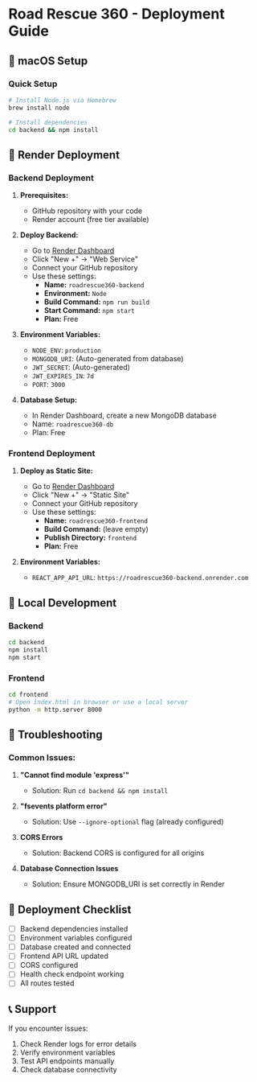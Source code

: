 # Road Rescue 360 - Deployment Guide

## 🍎 macOS Setup

### Quick Setup
```bash
# Install Node.js via Homebrew
brew install node

# Install dependencies
cd backend && npm install
```

## 🚀 Render Deployment

### Backend Deployment

1. **Prerequisites:**
   - GitHub repository with your code
   - Render account (free tier available)

2. **Deploy Backend:**
   - Go to [Render Dashboard](https://dashboard.render.com)
   - Click "New +" → "Web Service"
   - Connect your GitHub repository
   - Use these settings:
     - **Name:** `roadrescue360-backend`
     - **Environment:** `Node`
     - **Build Command:** `npm run build`
     - **Start Command:** `npm start`
     - **Plan:** Free

3. **Environment Variables:**
   - `NODE_ENV`: `production`
   - `MONGODB_URI`: (Auto-generated from database)
   - `JWT_SECRET`: (Auto-generated)
   - `JWT_EXPIRES_IN`: `7d`
   - `PORT`: `3000`

4. **Database Setup:**
   - In Render Dashboard, create a new MongoDB database
   - Name: `roadrescue360-db`
   - Plan: Free

### Frontend Deployment

1. **Deploy as Static Site:**
   - Go to [Render Dashboard](https://dashboard.render.com)
   - Click "New +" → "Static Site"
   - Connect your GitHub repository
   - Use these settings:
     - **Name:** `roadrescue360-frontend`
     - **Build Command:** (leave empty)
     - **Publish Directory:** `frontend`
     - **Plan:** Free

2. **Environment Variables:**
   - `REACT_APP_API_URL`: `https://roadrescue360-backend.onrender.com`

## 🔧 Local Development

### Backend
```bash
cd backend
npm install
npm start
```

### Frontend
```bash
cd frontend
# Open index.html in browser or use a local server
python -m http.server 8000
```

## 📝 Troubleshooting

### Common Issues:

1. **"Cannot find module 'express'"**
   - Solution: Run `cd backend && npm install`

2. **"fsevents platform error"**
   - Solution: Use `--ignore-optional` flag (already configured)

3. **CORS Errors**
   - Solution: Backend CORS is configured for all origins

4. **Database Connection Issues**
   - Solution: Ensure MONGODB_URI is set correctly in Render

## 🎯 Deployment Checklist

- [ ] Backend dependencies installed
- [ ] Environment variables configured
- [ ] Database created and connected
- [ ] Frontend API URL updated
- [ ] CORS configured
- [ ] Health check endpoint working
- [ ] All routes tested

## 📞 Support

If you encounter issues:
1. Check Render logs for error details
2. Verify environment variables
3. Test API endpoints manually
4. Check database connectivity
